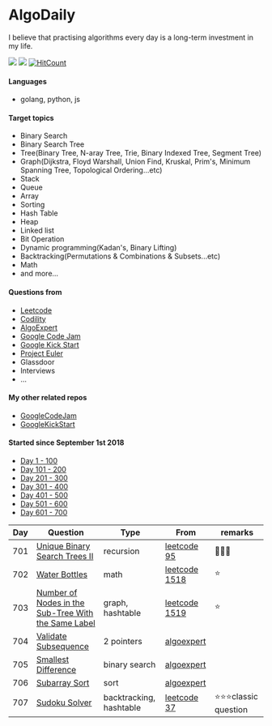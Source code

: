 # AlgoDaily

I believe that practising algorithms every day is a long-term investment in my life.

[![](https://lc.coding.gs/v1/ranking/calvinchankf.svg?logo=leetcode)](https://leetcode.com/calvinchankf/)
[![](https://lc.coding.gs/v1/solved/calvinchankf.svg?logo=leetcode)](https://leetcode.com/calvinchankf/)
[![HitCount](http://hits.dwyl.com/calvinchankf/algodaily.svg)](http://hits.dwyl.com/calvinchankf/algodaily)

#### Languages

-   golang, python, js

#### Target topics

-   Binary Search
-   Binary Search Tree
-   Tree(Binary Tree, N-aray Tree, Trie, Binary Indexed Tree, Segment Tree)
-   Graph(Dijkstra, Floyd Warshall, Union Find, Kruskal, Prim's, Minimum Spanning Tree, Topological Ordering...etc)
-   Stack
-   Queue
-   Array
-   Sorting
-   Hash Table
-   Heap
-   Linked list
-   Bit Operation
-   Dynamic programming(Kadan's, Binary Lifting)
-   Backtracking(Permutations & Combinations & Subsets...etc)
-   Math
-   and more...

#### Questions from

-   [Leetcode](https://leetcode.com)
-   [Codility](https://app.codility.com/programmers/lessons/)
-   [AlgoExpert](https://www.algoexpert.io)
-   [Google Code Jam](https://codingcompetitions.withgoogle.com/codejam)
-   [Google Kick Start](https://codingcompetitions.withgoogle.com/kickstart/)
-   [Project Euler](https://projecteuler.net)
-   Glassdoor
-   Interviews
-   ...

#### My other related repos

-   [GoogleCodeJam](https://github.com/calvinchankf/GoogleCodeJam)
-   [GoogleKickStart](https://github.com/calvinchankf/GoogleKickStart)

#### Started since September 1st 2018

-   [Day 1 - 100](./markdowns/day1-100.md)
-   [Day 101 - 200](./markdowns/day101-200.md)
-   [Day 201 - 300](./markdowns/day201-300.md)
-   [Day 301 - 400](./markdowns/day301-400.md)
-   [Day 401 - 500](./markdowns/day401-500.md)
-   [Day 501 - 600](./markdowns/day501-600.md)
-   [Day 601 - 700](./markdowns/day601-700.md)

| Day | Question                                                                                                                  | Type                    | From                                                                                                | remarks                   |
| --- | ------------------------------------------------------------------------------------------------------------------------- | ----------------------- | --------------------------------------------------------------------------------------------------- | ------------------------- |
| 701 | [Unique Binary Search Trees II](/leetcode/95-unique-binary-search-trees-ii)                                               | recursion               | [leetcode 95](https://leetcode.com/problems/unique-binary-search-trees-ii/)                         | 📌📌📌                    |
| 702 | [Water Bottles](/leetcode/1518-water-bottles)                                                                             | math                    | [leetcode 1518](https://leetcode.com/problems/water-bottles/)                                       | ⭐️                       |
| 703 | [Number of Nodes in the Sub-Tree With the Same Label](/leetcode/1519-number-of-nodes-in-the-sub-tree-with-the-same-label) | graph, hashtable        | [leetcode 1519](https://leetcode.com/problems/number-of-nodes-in-the-sub-tree-with-the-same-label/) | ⭐️                       |
| 704 | [Validate Subsequence](/algoexpert/easy/validate-subsequence/)                                                            | 2 pointers              | [algoexpert](https://www.algoexpert.io/questions/Validate%20Subsequence)                            |                           |
| 705 | [Smallest Difference](/algoexpert/medium/smallest-difference/)                                                            | binary search           | [algoexpert](https://www.algoexpert.io/questions/Smallest%20Difference)                             |                           |
| 706 | [Subarray Sort](/algoexpert/medium/smallest-difference/)                                                                  | sort                    | [algoexpert](https://www.algoexpert.io/questions/Subarray%20Sort)                                   |                           |
| 707 | [Sudoku Solver](/leetcode/37-sudoku-solver)                                                                               | backtracking, hashtable | [leetcode 37](https://leetcode.com/problems/sudoku-solver/)                                         | ⭐️⭐️⭐️classic question |

